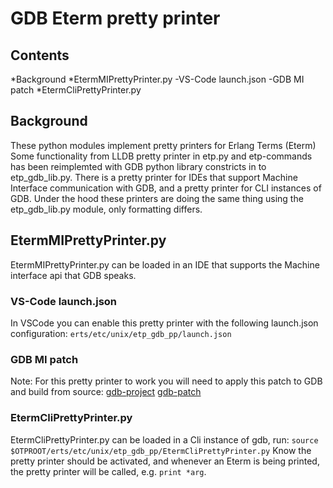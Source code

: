 # GDB Eterm pretty printer

## Contents
*Background
*EtermMIPrettyPrinter.py
  -VS-Code launch.json
  -GDB MI patch
*EtermCliPrettyPrinter.py

## Background
These python modules implement pretty printers for Erlang Terms (Eterm)
Some functionality from LLDB pretty printer in etp.py and etp-commands
has been reimplemted with GDB python library constricts in to etp_gdb_lib.py.
There is a pretty printer for IDEs that support Machine Interface communication
with GDB, and a pretty printer for CLI instances of GDB. Under the hood these
printers are doing the same thing using the etp_gdb_lib.py module, only formatting
differs.

## EtermMIPrettyPrinter.py
EtermMIPrettyPrinter.py can be loaded in an IDE that supports the Machine interface
api that GDB speaks.

### VS-Code launch.json
In VSCode you can enable this pretty printer with the following launch.json configuration:
`erts/etc/unix/etp_gdb_pp/launch.json`

### GDB MI patch
Note: For this pretty printer to work you will need to apply this patch to GDB and build from source:
    [gdb-project](https://sourceware.org/gdb/)
    [gdb-patch](https://sourceware.org/bugzilla/attachment.cgi?id=10068)


### EtermCliPrettyPrinter.py
EtermCliPrettyPrinter.py can be loaded in a Cli instance of gdb, run:
`source $OTPROOT/erts/etc/unix/etp_gdb_pp/EtermCliPrettyPrinter.py`
Know the pretty printer should be activated, and whenever an Eterm is
being printed, the pretty printer will be called, e.g. `print *arg`.